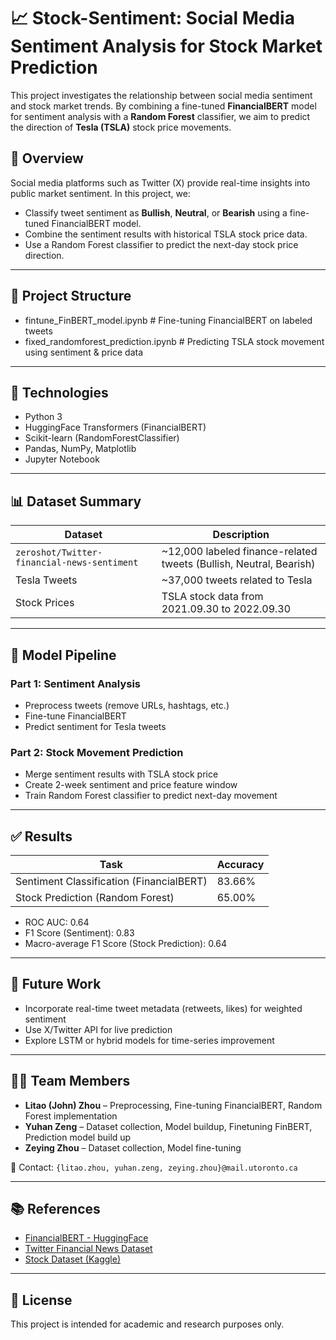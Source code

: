 # 📈 Stock-Sentiment: Social Media Sentiment Analysis for Stock Market Prediction

This project investigates the relationship between social media sentiment and stock market trends. By combining a fine-tuned **FinancialBERT** model for sentiment analysis with a **Random Forest** classifier, we aim to predict the direction of **Tesla (TSLA)** stock price movements.

## 🧠 Overview

Social media platforms such as Twitter (X) provide real-time insights into public market sentiment. In this project, we:

- Classify tweet sentiment as **Bullish**, **Neutral**, or **Bearish** using a fine-tuned FinancialBERT model.
- Combine the sentiment results with historical TSLA stock price data.
- Use a Random Forest classifier to predict the next-day stock price direction.

---

## 📂 Project Structure
- fintune_FinBERT_model.ipynb # Fine-tuning FinancialBERT on labeled tweets 
- fixed_randomforest_prediction.ipynb # Predicting TSLA stock movement using sentiment & price data 

---

## 🧰 Technologies

- Python 3
- HuggingFace Transformers (FinancialBERT)
- Scikit-learn (RandomForestClassifier)
- Pandas, NumPy, Matplotlib
- Jupyter Notebook

---

## 📊 Dataset Summary

| Dataset | Description |
|--------|-------------|
| `zeroshot/Twitter-financial-news-sentiment` | ~12,000 labeled finance-related tweets (Bullish, Neutral, Bearish) |
| Tesla Tweets | ~37,000 tweets related to Tesla |
| Stock Prices | TSLA stock data from 2021.09.30 to 2022.09.30 |

---

## 🔄 Model Pipeline

### Part 1: Sentiment Analysis
- Preprocess tweets (remove URLs, hashtags, etc.)
- Fine-tune FinancialBERT
- Predict sentiment for Tesla tweets

### Part 2: Stock Movement Prediction
- Merge sentiment results with TSLA stock price
- Create 2-week sentiment and price feature window
- Train Random Forest classifier to predict next-day movement

---

## ✅ Results

| Task | Accuracy |
|------|----------|
| Sentiment Classification (FinancialBERT) | 83.66% |
| Stock Prediction (Random Forest)         | 65.00% |

- ROC AUC: 0.64
- F1 Score (Sentiment): 0.83
- Macro-average F1 Score (Stock Prediction): 0.64

---

## 🔮 Future Work

- Incorporate real-time tweet metadata (retweets, likes) for weighted sentiment
- Use X/Twitter API for live prediction
- Explore LSTM or hybrid models for time-series improvement

---

## 👨‍💻 Team Members

- **Litao (John) Zhou** – Preprocessing, Fine-tuning FinancialBERT, Random Forest implementation  
- **Yuhan Zeng** – Dataset collection, Model buildup, Finetuning FinBERT, Prediction model build up  
- **Zeying Zhou** – Dataset collection, Model fine-tuning

📧 Contact: `{litao.zhou, yuhan.zeng, zeying.zhou}@mail.utoronto.ca`

---

## 📚 References

- [FinancialBERT - HuggingFace](https://huggingface.co/ahmedrachid/FinancialBERT-Sentiment-Analysis)  
- [Twitter Financial News Dataset](https://huggingface.co/datasets/zeroshot/twitter-financial-news-sentiment)  
- [Stock Dataset (Kaggle)](https://www.kaggle.com/code/equinxx/stock-prediction-gan-twitter-sentiment-analysis/input)

---

## 📜 License

This project is intended for academic and research purposes only.
